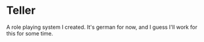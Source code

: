 Teller
======

A role playing system I created. It's german for now, and I guess I'll work for this for some time.
